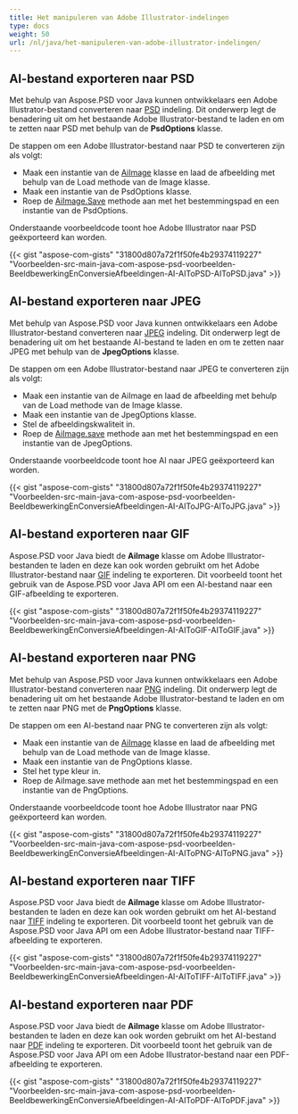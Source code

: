 ```yaml
---
title: Het manipuleren van Adobe Illustrator-indelingen
type: docs
weight: 50
url: /nl/java/het-manipuleren-van-adobe-illustrator-indelingen/
---
```


## **AI-bestand exporteren naar PSD**
Met behulp van Aspose.PSD voor Java kunnen ontwikkelaars een Adobe Illustrator-bestand converteren naar [PSD](https://wiki.fileformat.com/image/psd/) indeling. Dit onderwerp legt de benadering uit om het bestaande Adobe Illustrator-bestand te laden en om te zetten naar PSD met behulp van de **PsdOptions** klasse.

De stappen om een Adobe Illustrator-bestand naar PSD te converteren zijn als volgt:

- Maak een instantie van de [AiImage](https://reference.aspose.com/java/psd/com.aspose.psd.fileformats.ai/AiImage) klasse en laad de afbeelding met behulp van de Load methode van de Image klasse.
- Maak een instantie van de PsdOptions klasse.
- Roep de [AiImage.Save](https://reference.aspose.com/java/psd/com.aspose.psd/Image#save--) methode aan met het bestemmingspad en een instantie van de PsdOptions.

Onderstaande voorbeeldcode toont hoe Adobe Illustrator naar PSD geëxporteerd kan worden.



{{< gist "aspose-com-gists" "31800d807a72f1f50fe4b29374119227" "Voorbeelden-src-main-java-com-aspose-psd-voorbeelden-BeeldbewerkingEnConversieAfbeeldingen-AI-AIToPSD-AIToPSD.java" >}}
## **AI-bestand exporteren naar JPEG**
Met behulp van Aspose.PSD voor Java kunnen ontwikkelaars een Adobe Illustrator-bestand converteren naar [JPEG](https://wiki.fileformat.com/image/jpeg/) indeling. Dit onderwerp legt de benadering uit om het bestaande AI-bestand te laden en om te zetten naar JPEG met behulp van de **JpegOptions** klasse.

De stappen om een Adobe Illustrator-bestand naar JPEG te converteren zijn als volgt:

- Maak een instantie van de AiImage en laad de afbeelding met behulp van de Load methode van de Image klasse.
- Maak een instantie van de JpegOptions klasse.
- Stel de afbeeldingskwaliteit in.
- Roep de [AiImage.save](https://reference.aspose.com/java/psd/com.aspose.psd.fileformats.ai/AiImage) methode aan met het bestemmingspad en een instantie van de JpegOptions.

Onderstaande voorbeeldcode toont hoe AI naar JPEG geëxporteerd kan worden.



{{< gist "aspose-com-gists" "31800d807a72f1f50fe4b29374119227" "Voorbeelden-src-main-java-com-aspose-psd-voorbeelden-BeeldbewerkingEnConversieAfbeeldingen-AI-AIToJPG-AIToJPG.java" >}}
## **AI-bestand exporteren naar GIF**
Aspose.PSD voor Java biedt de **AiImage** klasse om Adobe Illustrator-bestanden te laden en deze kan ook worden gebruikt om het Adobe Illustrator-bestand naar [GIF](https://wiki.fileformat.com/image/gif/) indeling te exporteren. Dit voorbeeld toont het gebruik van de Aspose.PSD voor Java API om een AI-bestand naar een GIF-afbeelding te exporteren.

{{< gist "aspose-com-gists" "31800d807a72f1f50fe4b29374119227" "Voorbeelden-src-main-java-com-aspose-psd-voorbeelden-BeeldbewerkingEnConversieAfbeeldingen-AI-AIToGIF-AIToGIF.java" >}}
## **AI-bestand exporteren naar PNG**
Met behulp van Aspose.PSD voor Java kunnen ontwikkelaars een Adobe Illustrator-bestand converteren naar [PNG](https://wiki.fileformat.com/image/png/) indeling. Dit onderwerp legt de benadering uit om het bestaande Adobe Illustrator-bestand te laden en om te zetten naar PNG met de **PngOptions** klasse.

De stappen om een AI-bestand naar PNG te converteren zijn als volgt:

- Maak een instantie van de [AiImage](https://reference.aspose.com/java/psd/com.aspose.psd.fileformats.ai/AiImage) klasse en laad de afbeelding met behulp van de Load methode van de Image klasse.
- Maak een instantie van de PngOptions klasse.
- Stel het type kleur in.
- Roep de AiImage.save methode aan met het bestemmingspad en een instantie van de PngOptions.

Onderstaande voorbeeldcode toont hoe Adobe Illustrator naar PNG geëxporteerd kan worden.



{{< gist "aspose-com-gists" "31800d807a72f1f50fe4b29374119227" "Voorbeelden-src-main-java-com-aspose-psd-voorbeelden-BeeldbewerkingEnConversieAfbeeldingen-AI-AIToPNG-AIToPNG.java" >}}
## **AI-bestand exporteren naar TIFF**
Aspose.PSD voor Java biedt de **AiImage** klasse om Adobe Illustrator-bestanden te laden en deze kan ook worden gebruikt om het AI-bestand naar [TIFF](https://wiki.fileformat.com/image/tiff) indeling te exporteren. Dit voorbeeld toont het gebruik van de Aspose.PSD voor Java API om een Adobe Illustrator-bestand naar TIFF-afbeelding te exporteren.

{{< gist "aspose-com-gists" "31800d807a72f1f50fe4b29374119227" "Voorbeelden-src-main-java-com-aspose-psd-voorbeelden-BeeldbewerkingEnConversieAfbeeldingen-AI-AIToTIFF-AIToTIFF.java" >}}



## **AI-bestand exporteren naar PDF**
Aspose.PSD voor Java biedt de **AiImage** klasse om Adobe Illustrator-bestanden te laden en deze kan ook worden gebruikt om het AI-bestand naar [PDF](https://docs.fileformat.com/pdf/) indeling te exporteren. Dit voorbeeld toont het gebruik van de Aspose.PSD voor Java API om een Adobe Illustrator-bestand naar een PDF-afbeelding te exporteren.

{{< gist "aspose-com-gists" "31800d807a72f1f50fe4b29374119227" "Voorbeelden-src-main-java-com-aspose-psd-voorbeelden-BeeldbewerkingEnConversieAfbeeldingen-AI-AIToPDF-AIToPDF.java" >}}
